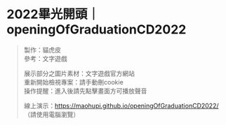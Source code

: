 # 2022畢光開頭｜openingOfGraduationCD2022

> 製作：貓虎皮  
> 參考：文字遊戲  
> 
> 展示部分之圖片素材：文字遊戲官方網站  
> 重新開始檢視專案：請手動刪cookie  
> 操作提醒：進入後請先點擊畫面方可播放聲音
> 
> 線上演示：https://maohupi.github.io/openingOfGraduationCD2022/  
> （請使用電腦瀏覽）